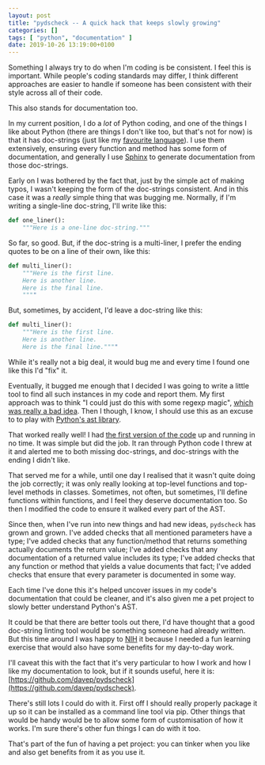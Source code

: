 ```yaml
---
layout: post
title: "pydscheck -- A quick hack that keeps slowly growing"
categories: []
tags: [ "python", "documentation" ]
date: 2019-10-26 13:19:00+0100
---
```


Something I always try to do when I'm coding is be consistent. I feel this
is important. While people's coding standards may differ, I think different
approaches are easier to handle if someone has been consistent with their
style across all of their code.

This also stands for documentation too.

In my current position, I do a *lot* of Python coding, and one of the things
I like about Python (there are things I don't like too, but that's not for
now) is that it has doc-strings (just like my [favourite
language](https://en.wikipedia.org/wiki/Common_Lisp)). I use them
extensively, ensuring every function and method has some form of
documentation, and generally I use
[Sphinx](http://www.sphinx-doc.org/en/master/) to generate documentation
from those doc-strings.

Early on I was bothered by the fact that, just by the simple act of making
typos, I wasn't keeping the form of the doc-strings consistent. And in this
case it was a *really* simple thing that was bugging me. Normally, if I'm
writing a single-line doc-string, I'll write like this:

```python
def one_liner():
    """Here is a one-line doc-string."""
```

So far, so good. But, if the doc-string is a multi-liner, I prefer the
ending quotes to be on a line of their own, like this:

```python
def multi_liner():
    """Here is the first line.
    Here is another line.
    Here is the final line.
    """"
```

But, sometimes, by accident, I'd leave a doc-string like this:

```python
def multi_liner():
    """Here is the first line.
    Here is another line.
    Here is the final line.""""
```

While it's really not a big deal, it would bug me and every time I found one
like this I'd "fix" it.

Eventually, it bugged me enough that I decided I was going to write a little
tool to find all such instances in my code and report them. My first
approach was to think "I could just do this with some regexp magic", [which
was really a bad idea](http://regex.info/blog/2006-09-15/247). Then I
though, I know, I should use this as an excuse to to play with [Python's ast
library](https://docs.python.org/3/library/ast.html).

That worked really well! I had [the first version of the
code](https://github.com/davep/pydscheck/blob/dc5052002690b1f898ccd68f815cdedbe9172b74/pydscheck)
up and running in no time. It was simple but did the job. It ran through
Python code I threw at it and alerted me to both missing doc-strings, and
doc-strings with the ending I didn't like.

That served me for a while, until one day I realised that it wasn't quite
doing the job correctly; it was only really looking at top-level functions
and top-level methods in classes. Sometimes, not often, but sometimes, I'll
define functions within functions, and I feel they deserve documentation
too. So then I modified the code to ensure it walked every part of the AST.

Since then, when I've run into new things and had new ideas, `pydscheck` has
grown and grown. I've added checks that all mentioned parameters have a
type; I've added checks that any function/method that returns something
actually documents the return value; I've added checks that any
documentation of a returned value includes its type; I've added checks that
any function or method that yields a value documents that fact; I've added
checks that ensure that every parameter is documented in some way.

Each time I've done this it's helped uncover issues in my code's
documentation that could be cleaner, and it's also given me a pet project to
slowly better understand Python's AST.

It could be that there are better tools out there, I'd have thought that a
good doc-string linting tool would be something someone had already written.
But this time around I was happy to
[NIH](https://en.wikipedia.org/wiki/Not_invented_here) it because I needed a
fun learning exercise that would also have some benefits for my day-to-day
work.

I'll caveat this with the fact that it's very particular to how I work and
how I like my documentation to look, but if it sounds useful, here it is:
[https://github.com/davep/pydscheck](https://github.com/davep/pydscheck).

There's still lots I could do with it. First off I should really properly
package it up so it can be installed as a command line tool via pip. Other
things that would be handy would be to allow some form of customisation of
how it works. I'm sure there's other fun things I can do with it too.

That's part of the fun of having a pet project: you can tinker when you like
and also get benefits from it as you use it.

[//]: # (2019-10-26-pydscheck.md ends here)
